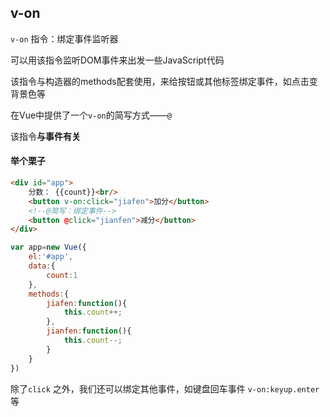 ## v-on



`v-on` 指令：绑定事件监听器

可以用该指令监听DOM事件来出发一些JavaScript代码

该指令与构造器的methods配套使用，来给按钮或其他标签绑定事件，如点击变背景色等

在Vue中提供了一个`v-on`的简写方式——`@`



该指令**与事件有关**



#### 举个栗子

```html
<div id="app">
    分数： {{count}}<br/>
    <button v-on:click="jiafen">加分</button>
    <!--@简写：绑定事件-->
    <button @click="jianfen">减分</button>
</div>
```



```javascript
var app=new Vue({
    el:'#app',
    data:{
        count:1
    },
    methods:{
        jiafen:function(){
            this.count++;
        },
        jianfen:function(){
            this.count--;
        }
    }
})
```



除了`click` 之外，我们还可以绑定其他事件，如键盘回车事件 `v-on:keyup.enter` 等



